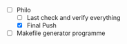 - [ ] Philo
    - [ ] Last check and verify everything
    - [X] Final Push
- [ ] Makefile generator programme
